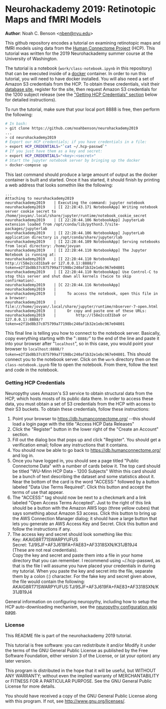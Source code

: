 # Neurohackademy 2019: Retinotopic Maps and fMRI Models

**Author**: Noah C. Benson &lt;[nben@nyu.edu](mailto:nben@nyu.edu)&gt;

This github repository encodes a tutorial on examining retinotopic maps and fMRI
models using data from the [Human Connectome
Project](https://db.humanconnectome.org/) (HCP). This tutorial was written for
the 2019 Neurohackademy summer course at the University of Washington.

The tutorial is a notebook (`work/class-notebook.ipynb` in this repository) that
can be executed inside of a [docker](https://docker.com/) container. In order to
run this tutorial, you will need to have docker installed. You will also need a
set of Amazon S3 credentials from the HCP. To obtain these credentials, visit
their [database site](https://db.humanconnectome.org/), register for the site,
then request Amazon S3 credentials for the 1200 subject release (see the
["Getting HCP Credentials" section](#credentials) below for detailed
instructions).

To run the tutorial, make sure that your local port 8888 is free, then perform
the following:

```bash
# In bash:
> git clone https://github.com/noahbenson/neurohackademy2019
...
> cd neurohackademy2019
# Export our HCP credentials; if you have credentials in a file:
> export HCP_CREDENTIALS="`cat ~/.hcp-passwd`"
# If you just have them as a key and secret:
> export HCP_CREDENTIALS="<key>:<secret>"
# Start the jupyter notebook server by bringing up the docker
> docker-compose up
```

This last command should produce a large amount of output as the docker container is built
and started. Once it has started, it should finish by printing a web address that looks
somethin like the following:

```
...
Attaching to neurohackademy2019
neurohackademy2019    | Executing the command: jupyter notebook
neurohackademy2019    | [I 22:28:43.171 NotebookApp] Writing notebook server cookie secret to /home/jovyan/.local/share/jupyter/runtime/notebook_cookie_secret
neurohackademy2019    | [I 22:28:44.106 NotebookApp] JupyterLab extension loaded from /opt/conda/lib/python3.7/site-packages/jupyterlab
neurohackademy2019    | [I 22:28:44.106 NotebookApp] JupyterLab application directory is /opt/conda/share/jupyter/lab
neurohackademy2019    | [I 22:28:44.109 NotebookApp] Serving notebooks from local directory: /home/jovyan
neurohackademy2019    | [I 22:28:44.110 NotebookApp] The Jupyter Notebook is running at:
neurohackademy2019    | [I 22:28:44.110 NotebookApp] http://(58e2ccd31ba9 or 127.0.0.1):8888/?token=e2f1bd8b37c875799a77198bc240af1b32e1ebc967e04801
neurohackademy2019    | [I 22:28:44.110 NotebookApp] Use Control-C to stop this server and shut down all kernels (twice to skip confirmation).
neurohackademy2019    | [C 22:28:44.116 NotebookApp]
neurohackademy2019    |
neurohackademy2019    |     To access the notebook, open this file in a browser:
neurohackademy2019    |         file:///home/jovyan/.local/share/jupyter/runtime/nbserver-7-open.html
neurohackademy2019    |     Or copy and paste one of these URLs:
neurohackademy2019    |         http://(58e2ccd31ba9 or 127.0.0.1):8888/?token=e2f1bd8b37c875799a77198bc240af1b32e1ebc967e04801
```

This final line is telling you how to connect to the notebook server. Basically, copy
everything starting with the "`:8888/`" to the end of the line and paste it into your
browser after "`localhost`", so in this case, you would point your browser to
`localhost:8888/?token=e2f1bd8b37c875799a77198bc240af1b32e1ebc967e04801`. This should
connect you to the notebook server. Click on the `work` directory then on the
`class-notebook.ipynb` file to open the notebook. From there, follow the text and
code in the notebook.


### <a name="credentials"></a> Getting HCP Credentials

Neuropythy uses Amazon's S3 service to obtain structural data from the HCP,
which hosts mosts of its public data there. In order to access these data, you
must obtain a set of S3 credentials from the HCP with access to their S3
buckets. To obtain these credentials, follow these instructions:

1. Point your browser to https://db.humanconnectome.org/ --this should load a
   login page with the title "Access HCP Data Releases"
2. Click the "Register" button in the lower right of the "Create an Account"
   section.
3. Fill out the dialog box that pops up and click "Register". You should get
   a verification email; follow any instructions that it contains.
4. You should now be able to go back to https://db.humanconnectome.org/ and
   log in.
5. Once you have logged in, you should see a page titled "Public Connectome
   Data" with a number of cards below it. The top card should be titled
   "WU-Minn HCP Data - 1200 Subjects" Within this card should be a bunch of
   text describing the dataset and some statistics about it. Near the bottom
   of the card is the word "ACCESS:" followed by a button labeled "Data Use
   Terms Required". Click this button and accept the terms of use that
   appear.
6. The "ACCESS:" tag should now be next to a checkmark and a link labeled
   "Open Access Terms Accepted". Just to the right of this link should be a
   button with the Amazon AWS logo (three yellow cubes) that says something
   about Amazon S3 access. Click this button to bring up the AWS Connection
   Manager dialog; it should have a large button that lets you generate an
   AWS Access Key and Secret. Click this button and follow the instructions
   if any.
7. The access key and secret should look something like this:  
   Key: AKAIG8RT71SWARPYUFUS  
   Secret: TJ/9SJF+AF3J619FA+FAE83+AF3318SXN/K31JB19J4  
   (These are not real credentials).  
   Copy the key and secret and paste them into a file in your home
   directory that you can remember. I recommend using ~/.hcp-passwd, as that
   is the file I will assume you have placed your credentials in during my
   tutorial. When you paste the key and secret into the file, separate them
   by a colon (:) character. For the fake key and secret given above, the
   file would contain the following:  
   AKAIG8RT71SWARPYUFUS:TJ/9SJF+AF3J619FA+FAE83+AF3318SXN/K31JB19J4

General information on configuring neuropythy, including how to setup the HCP
auto-downloading mechanism, see the [neuropythy configuration wiki
page](https://github.com/noahbenson/neuropythy/wiki/Configuration).

### License 

This README file is part of the neurohackademy 2019 tutorial.

This tutorial is free software: you can redistribute it and/or Modify it under
the terms of the GNU General Public License as published by the Free Software
Foundation, either version 3 of the License, or (at your option) any later
version.

This program is distributed in the hope that it will be useful, but WITHOUT ANY
WARRANTY; without even the implied warranty of MERCHANTABILITY or FITNESS FOR A
PARTICULAR PURPOSE.  See the GNU General Public License for more details.

You should have received a copy of the GNU General Public License along with
this program.  If not, see <http://www.gnu.org/licenses/>.


